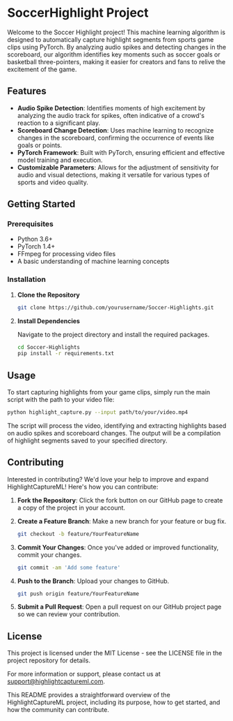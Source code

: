 # SoccerHighlight Project

Welcome to the Soccer Highlight project! This machine learning algorithm is designed to automatically capture highlight segments from sports game clips using PyTorch. By analyzing audio spikes and detecting changes in the scoreboard, our algorithm identifies key moments such as soccer goals or basketball three-pointers, making it easier for creators and fans to relive the excitement of the game.

## Features

- **Audio Spike Detection**: Identifies moments of high excitement by analyzing the audio track for spikes, often indicative of a crowd's reaction to a significant play.
- **Scoreboard Change Detection**: Uses machine learning to recognize changes in the scoreboard, confirming the occurrence of events like goals or points.
- **PyTorch Framework**: Built with PyTorch, ensuring efficient and effective model training and execution.
- **Customizable Parameters**: Allows for the adjustment of sensitivity for audio and visual detections, making it versatile for various types of sports and video quality.

## Getting Started

### Prerequisites

- Python 3.6+
- PyTorch 1.4+
- FFmpeg for processing video files
- A basic understanding of machine learning concepts

### Installation

1. **Clone the Repository**
   
   ```sh
   git clone https://github.com/yourusername/Soccer-Highlights.git
   ```

2. **Install Dependencies**
   
   Navigate to the project directory and install the required packages.
   
   ```sh
   cd Soccer-Highlights
   pip install -r requirements.txt
   ```

## Usage

To start capturing highlights from your game clips, simply run the main script with the path to your video file:

```sh
python highlight_capture.py --input path/to/your/video.mp4
```

The script will process the video, identifying and extracting highlights based on audio spikes and scoreboard changes. The output will be a compilation of highlight segments saved to your specified directory.

## Contributing

Interested in contributing? We'd love your help to improve and expand HighlightCaptureML! Here's how you can contribute:

1. **Fork the Repository**: Click the fork button on our GitHub page to create a copy of the project in your account.

2. **Create a Feature Branch**: Make a new branch for your feature or bug fix.

   ```sh
   git checkout -b feature/YourFeatureName
   ```

3. **Commit Your Changes**: Once you've added or improved functionality, commit your changes.

   ```sh
   git commit -am 'Add some feature'
   ```

4. **Push to the Branch**: Upload your changes to GitHub.

   ```sh
   git push origin feature/YourFeatureName
   ```

5. **Submit a Pull Request**: Open a pull request on our GitHub project page so we can review your contribution.

## License

This project is licensed under the MIT License - see the LICENSE file in the project repository for details.

For more information or support, please contact us at support@highlightcaptureml.com.

This README provides a straightforward overview of the HighlightCaptureML project, including its purpose, how to get started, and how the community can contribute.
